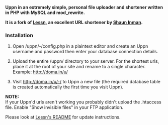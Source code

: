 **Uppn in an extremely simple, personal file uploader and shortener written in PHP with MySQL and mod_rewrite.**

**It is a fork of [Lessn](https://github.com/shauninman/Lessn), an excellent URL shortener by [Shaun Inman](https://github.com/shauninman).**

### Installation

1. Open /uppn/-/config.php in a plaintext editor and create an Uppn username and password then enter your database connection details.

2. Upload the entire /uppn/ directory to your server.  For the shortest urls, place it at the root of your site and rename to a single character. Example: http://doma.in/u/

3. Visit http://doma.in/u/-/ to Uppn a new file (the required database table is created automatically the first time you visit Uppn).

**NOTE:**  
If your Uppn'd urls aren't working you probably didn't upload the .htaccess file. Enable "Show invisible files" in your FTP application.

Please look at [Lessn's README](https://github.com/shauninman/Lessn) for update instructions.
